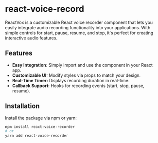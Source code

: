 # react-voice-record

ReactVox is a customizable React voice recorder component that lets you easily integrate audio recording functionality into your applications. With simple controls for start, pause, resume, and stop, it's perfect for creating interactive audio features.

## Features

- **Easy Integration:** Simply import and use the component in your React app.
- **Customizable UI:** Modify styles via props to match your design.
- **Real-Time Timer:** Displays recording duration in real-time.
- **Callback Support:** Hooks for recording events (start, stop, pause, resume).

## Installation

Install the package via npm or yarn:

```bash
npm install react-voice-recorder
# or
yarn add react-voice-recorder
```
